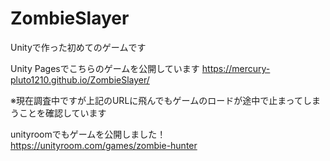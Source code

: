 # ZombieSlayer
Unityで作った初めてのゲームです

Unity Pagesでこちらのゲームを公開しています
https://mercury-pluto1210.github.io/ZombieSlayer/

※現在調査中ですが上記のURLに飛んでもゲームのロードが途中で止まってしまうことを確認しています

unityroomでもゲームを公開しました！
https://unityroom.com/games/zombie-hunter
